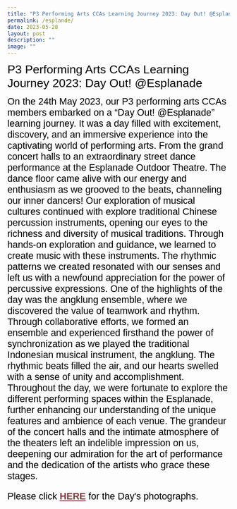 ```yaml
---
title: "P3 Performing Arts CCAs Learning Journey 2023: Day Out! @Esplanade"
permalink: /esplande/
date: 2023-05-28
layout: post
description: ""
image: ""
---
```

<span style="font-size:20.0pt;font-family:Arial;color:black">P3 Performing Arts CCAs Learning Journey 2023: Day Out! @Esplanade 

<span style="font-size:16.0pt;font-family:Arial;color:black">
On the 24th May 2023, our P3 performing arts CCAs members embarked on a “Day Out! @Esplanade” learning journey. It was a day filled with excitement, discovery, and an immersive experience into the captivating world of performing arts. From the grand concert halls to an extraordinary street dance performance at the Esplanade Outdoor Theatre. The dance floor came alive with our energy and enthusiasm as we grooved to the beats, channeling our inner dancers! Our exploration of musical cultures continued with explore traditional Chinese percussion instruments, opening our eyes to the richness and diversity of musical traditions. Through hands-on exploration and guidance, we learned to create music with these instruments. The rhythmic patterns we created resonated with our senses and left us with a newfound appreciation for the power of percussive expressions. One of the highlights of the day was the angklung ensemble, where we discovered the value of teamwork and rhythm. Through collaborative efforts, we formed an ensemble and experienced firsthand the power of synchronization as we played the traditional Indonesian musical instrument, the angklung. The rhythmic beats filled the air, and our hearts swelled with a sense of unity and accomplishment. Throughout the day, we were fortunate to explore the different performing spaces within the Esplanade, further enhancing our understanding of the unique features and ambience of each venue. The grandeur of the concert halls and the intimate atmosphere of the theaters left an indelible impression on us, deepening our admiration for the art of performance and the dedication of the artists who grace these stages. <br>

<span style="font-size:16.0pt;font-family:Arial;color:black">Please click <a style="box-sizing: border-box; background-color: transparent; cursor: pointer; transition: all 0.25s ease-in-out 0s; color: rgb(128, 56, 61);" rel="noopener noreferrer" target="_blank" href="https://heyzine.com/flip-book/27b1c7c7fb.html"><b>HERE</b></a> for the Day's photographs.</span></span></span>